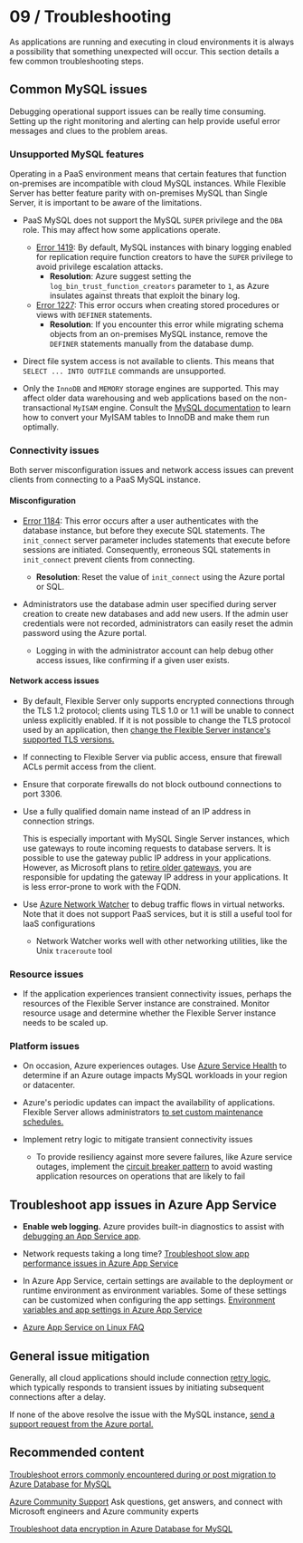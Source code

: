 # 09 / Troubleshooting

As applications are running and executing in cloud environments it is always a possibility that something unexpected will occur. This section details a few common troubleshooting steps.

## Common MySQL issues
Debugging operational support issues can be really time consuming. Setting up the right monitoring and alerting can help provide useful error messages and clues to the problem areas.

### Unsupported MySQL features

Operating in a PaaS environment means that certain features that function on-premises are incompatible with cloud MySQL instances. While Flexible Server has better feature parity with on-premises MySQL than Single Server, it is important to be aware of the limitations.

- PaaS MySQL does not support the MySQL `SUPER` privilege and the `DBA` role. This may affect how some applications operate.
  - [Error 1419](https://dev.mysql.com/doc/mysql-errors/8.0/en/server-error-reference.html#error_er_binlog_create_routine_need_super): By default, MySQL instances with binary logging enabled for replication require function creators to have the `SUPER` privilege to avoid privilege escalation attacks.
    - **Resolution**: Azure suggest setting the `log_bin_trust_function_creators` parameter to `1`, as Azure insulates against threats that exploit the binary log.
  - [Error 1227](https://dev.mysql.com/doc/mysql-errors/8.0/en/server-error-reference.html#error_er_specific_access_denied_error): This error occurs when creating stored procedures or views with `DEFINER` statements.
    - **Resolution**: If you encounter this error while migrating schema objects from an on-premises MySQL instance, remove the `DEFINER` statements manually from the database dump.

- Direct file system access is not available to clients. This means that `SELECT ... INTO OUTFILE` commands are unsupported.

- Only the `InnoDB` and `MEMORY` storage engines are supported. This may affect older data warehousing and web applications based on the non-transactional `MyISAM` engine. Consult the [MySQL documentation](https://dev.mysql.com/doc/refman/8.0/en/converting-tables-to-innodb.html) to learn how to convert your MyISAM tables to InnoDB and make them run optimally.

### Connectivity issues

Both server misconfiguration issues and network access issues can prevent clients from connecting to a PaaS MySQL instance.

#### Misconfiguration

- [Error 1184](https://dev.mysql.com/doc/mysql-errors/8.0/en/server-error-reference.html#error_er_new_aborting_connection): This error occurs after a user authenticates with the database instance, but before they execute SQL statements. The `init_connect` server parameter includes statements that execute before sessions are initiated. Consequently, erroneous SQL statements in `init_connect` prevent clients from connecting.
  - **Resolution**: Reset the value of `init_connect` using the Azure portal or SQL.

- Administrators use the database admin user specified during server creation to create new databases and add new users. If the admin user credentials were not recorded, administrators can easily reset the admin password using the Azure portal.
  - Logging in with the administrator account can help debug other access issues, like confirming if a given user exists.

#### Network access issues

- By default, Flexible Server only supports encrypted connections through the TLS 1.2 protocol; clients using TLS 1.0 or 1.1 will be unable to connect unless explicitly enabled. If it is not possible to change the TLS protocol used by an application, then [change the Flexible Server instance's supported TLS versions.](https://docs.microsoft.com/azure/mysql/flexible-server/how-to-connect-tls-ssl)

- If connecting to Flexible Server via public access, ensure that firewall ACLs permit access from the client.

- Ensure that corporate firewalls do not block outbound connections to port 3306.

- Use a fully qualified domain name instead of an IP address in connection strings.

  This is especially important with MySQL Single Server instances, which use gateways to route incoming requests to database servers. It is possible to use the gateway public IP address in your applications. However, as Microsoft plans to [retire older gateways](https://docs.microsoft.com/azure/mysql/concepts-connectivity-architecture#azure-database-for-mysql-gateway-ip-addresses), you are responsible for updating the gateway IP address in your applications. It is less error-prone to work with the FQDN.

- Use [Azure Network Watcher](https://docs.microsoft.com/azure/network-watcher/network-watcher-monitoring-overview) to debug traffic flows in virtual networks. Note that it does not support PaaS services, but it is still a useful tool for IaaS configurations
  - Network Watcher works well with other networking utilities, like the Unix `traceroute` tool

### Resource issues

- If the application experiences transient connectivity issues, perhaps the resources of the Flexible Server instance are constrained. Monitor resource usage and determine whether the Flexible Server instance needs to be scaled up.

### Platform issues

- On occasion, Azure experiences outages. Use [Azure Service Health](https://azure.microsoft.com/features/service-health/) to determine if an Azure outage impacts MySQL workloads in your region or datacenter.

- Azure's periodic updates can impact the availability of applications. Flexible Server allows administrators [to set custom maintenance schedules.](https://docs.microsoft.com/azure/mysql/flexible-server/concepts-maintenance)

- Implement retry logic to mitigate transient connectivity issues
  - To provide resiliency against more severe failures, like Azure service outages, implement the [circuit breaker pattern](https://docs.microsoft.com/azure/architecture/patterns/circuit-breaker) to avoid wasting application resources on operations that are likely to fail

## Troubleshoot app issues in Azure App Service

- **Enable web logging.** Azure provides built-in diagnostics to assist with [debugging an App Service app](https://docs.microsoft.com/en-us/azure/app-service/troubleshoot-diagnostic-logs).
- Network requests taking a long time? [Troubleshoot slow app performance issues in Azure App Service](https://docs.microsoft.com/en-us/azure/app-service/troubleshoot-performance-degradation)
- In Azure App Service, certain settings are available to the deployment or runtime environment as environment variables. Some of these settings can be customized when configuring the app settings.
[Environment variables and app settings in Azure App Service](https://docs.microsoft.com/azure/app-service/reference-app-settings?tabs=kudu%2Cdotnet)

- [Azure App Service on Linux FAQ](https://docs.microsoft.com/azure/app-service/faq-app-service-linux)

## General issue mitigation

Generally, all cloud applications should include connection [retry logic](https://docs.microsoft.com/azure/architecture/patterns/retry), which typically responds to transient issues by initiating subsequent connections after a delay.

If none of the above resolve the issue with the MySQL instance, [send a support request from the Azure portal.](https://portal.azure.com/#blade/Microsoft_Azure_Support/HelpAndSupportBlade/overview)

## Recommended content

[Troubleshoot errors commonly encountered during or post migration to Azure Database for MySQL](https://docs.microsoft.com/en-us/azure/mysql/howto-troubleshoot-common-errors)


[Azure Community Support](https://azure.microsoft.com/support/community/) Ask questions, get answers, and connect with Microsoft engineers and Azure community experts

[Troubleshoot data encryption in Azure Database for MySQL](https://docs.microsoft.com/en-us/azure/mysql/howto-data-encryption-troubleshoot)
